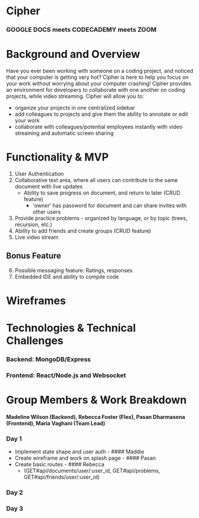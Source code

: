 # Cipher

###  GOOGLE DOCS meets CODECADEMY meets ZOOM


# Background and Overview 
Have you ever been working with someone on a coding project, and noticed that your computer is getting very hot?
Cipher is here to help you focus on your work without worrying about your computer crashing!
Cipher provides an environment for developers to collaborate with one another on coding projects, while video streaming.
Cipher will allow you to: 
  - organize your projects in one centralized sidebar
  - add colleagues to projects and give them the ability to annotate or edit your work
  - collaborate with colleagues/potential employees instantly with video streaming and automatic screen sharing


# Functionality & MVP 

1. User Authentication
2. Collaborative text area, where all users can contribute to the same document with live updates
    - Ability to save progress on document, and return to later (CRUD feature)
      - 'owner' has password for document and can share invites with other users
3. Provide practice problems - organized by language, or by topic (trees, recursion, etc.)
4. Ability to add friends and create groups (CRUD feature)
5. Live video stream


## Bonus Feature
6. Possible messaging feature: Ratings, responses
7. Embedded IDE and ability to compile code


# Wireframes


# Technologies & Technical Challenges 

### Backend: MongoDB/Express 


### Frontend: React/Node.js and Websocket



# Group Members & Work Breakdown 

#### Madeline Wilson (Backend), Rebecca Foster (Flex), Pasan Dharmasena (Frontend), Maria Vaghani (Team Lead)

### Day 1 
  - Implement state shape and user auth - #### Maddie
  - Create wireframe and work on splash page - #### Pasan
  - Create basic routes - #### Rebecca
      - (GET#api/documents/user/:user_id, GET#api/problems, GET#api/friends/user/:user_id)
### Day 2 
  
### Day 3
